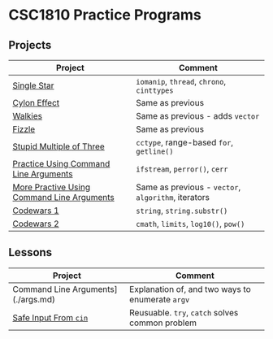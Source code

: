 # CSC1810 Practice Programs

## Projects

| Project | Comment |
| ------- | ------- |
| [Single Star](./single_star.md) | `iomanip`, `thread`, `chrono`, `cinttypes` |
| [Cylon Effect](./cylon.md) | Same as previous |
| [Walkies](./walkies.md) | Same as previous - adds `vector` |
| [Fizzle](./fizzle.md) | Same as previous |
| [Stupid Multiple of Three](./stupid.md) | `cctype`, range-based `for`, `getline()` |
| [Practice Using Command Line Arguments](./args_practice.md) | `ifstream`, `perror()`, `cerr` |
|[More Practive Using Command Line Arguments](./backwards.md) | Same as previous - `vector`, `algorithm`, iterators |
| [Codewars 1](./cw1.md) | `string`, `string.substr()` |
| [Codewars 2](./cw2.md) | `cmath`, `limits`, `log10()`, `pow()` |

## Lessons

| Project | Comment |
| ------- | ------- |
| Command Line Arguments](./args.md) | Explanation of, and two ways to enumerate `argv` |
| [Safe Input From `cin`](./cin.md) | Reusuable. `try`, `catch` solves common problem |
